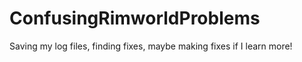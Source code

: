 # ConfusingRimworldProblems
Saving my log files, finding fixes, maybe making fixes if I learn more!
